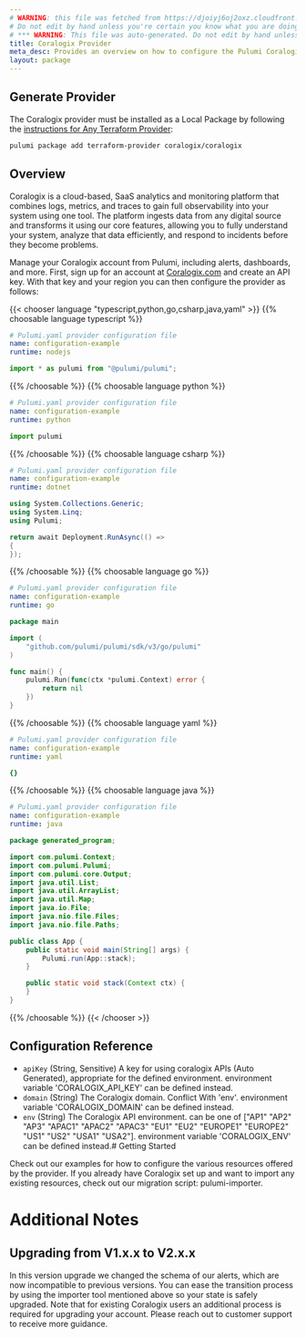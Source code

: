 ```yaml
---
# WARNING: this file was fetched from https://djoiyj6oj2oxz.cloudfront.net/docs/registry.opentofu.org/coralogix/coralogix/2.0.17/index.md
# Do not edit by hand unless you're certain you know what you are doing!
# *** WARNING: This file was auto-generated. Do not edit by hand unless you're certain you know what you are doing! ***
title: Coralogix Provider
meta_desc: Provides an overview on how to configure the Pulumi Coralogix provider.
layout: package
---
```


## Generate Provider

The Coralogix provider must be installed as a Local Package by following the [instructions for Any Terraform Provider](https://www.pulumi.com/registry/packages/terraform-provider/):

```bash
pulumi package add terraform-provider coralogix/coralogix
```
## Overview

Coralogix is a cloud-based, SaaS analytics and monitoring platform that combines logs, metrics, and traces to gain full observability into your system using one tool. The platform ingests data from any digital source and transforms it using our core features, allowing you to fully understand your system, analyze that data efficiently, and respond to incidents before they become problems.

Manage your Coralogix account from Pulumi, including alerts, dashboards, and more. First, sign up for an account at [Coralogix.com](https://coralogix.com/) and create an API key. With that key and your region you can then configure the provider as follows:

{{< chooser language "typescript,python,go,csharp,java,yaml" >}}
{{% choosable language typescript %}}
```yaml
# Pulumi.yaml provider configuration file
name: configuration-example
runtime: nodejs

```
```typescript
import * as pulumi from "@pulumi/pulumi";

```
{{% /choosable %}}
{{% choosable language python %}}
```yaml
# Pulumi.yaml provider configuration file
name: configuration-example
runtime: python

```
```python
import pulumi

```
{{% /choosable %}}
{{% choosable language csharp %}}
```yaml
# Pulumi.yaml provider configuration file
name: configuration-example
runtime: dotnet

```
```csharp
using System.Collections.Generic;
using System.Linq;
using Pulumi;

return await Deployment.RunAsync(() =>
{
});

```
{{% /choosable %}}
{{% choosable language go %}}
```yaml
# Pulumi.yaml provider configuration file
name: configuration-example
runtime: go

```
```go
package main

import (
	"github.com/pulumi/pulumi/sdk/v3/go/pulumi"
)

func main() {
	pulumi.Run(func(ctx *pulumi.Context) error {
		return nil
	})
}
```
{{% /choosable %}}
{{% choosable language yaml %}}
```yaml
# Pulumi.yaml provider configuration file
name: configuration-example
runtime: yaml

```
```yaml
{}
```
{{% /choosable %}}
{{% choosable language java %}}
```yaml
# Pulumi.yaml provider configuration file
name: configuration-example
runtime: java

```
```java
package generated_program;

import com.pulumi.Context;
import com.pulumi.Pulumi;
import com.pulumi.core.Output;
import java.util.List;
import java.util.ArrayList;
import java.util.Map;
import java.io.File;
import java.nio.file.Files;
import java.nio.file.Paths;

public class App {
    public static void main(String[] args) {
        Pulumi.run(App::stack);
    }

    public static void stack(Context ctx) {
    }
}
```
{{% /choosable %}}
{{< /chooser >}}
## Configuration Reference

- `apiKey` (String, Sensitive) A key for using coralogix APIs (Auto Generated), appropriate for the defined environment. environment variable 'CORALOGIX_API_KEY' can be defined instead.
- `domain` (String) The Coralogix domain. Conflict With 'env'. environment variable 'CORALOGIX_DOMAIN' can be defined instead.
- `env` (String) The Coralogix API environment. can be one of ["AP1" "AP2" "AP3" "APAC1" "APAC2" "APAC3" "EU1" "EU2" "EUROPE1" "EUROPE2" "US1" "US2" "USA1" "USA2"]. environment variable 'CORALOGIX_ENV' can be defined instead.# Getting Started

Check out our examples for how to configure the various resources offered by the provider. If you already have Coralogix set up and want to import any existing resources, check out our migration script: pulumi-importer.
# Additional Notes
## Upgrading from V1.x.x to V2.x.x

In this version upgrade we changed the schema of our alerts, which are now incompatible to previous versions. You can ease the transition process by using the importer tool mentioned above so your state is safely upgraded. Note that for existing Coralogix users an additional process is required for upgrading your account. Please reach out to customer support to receive more guidance.